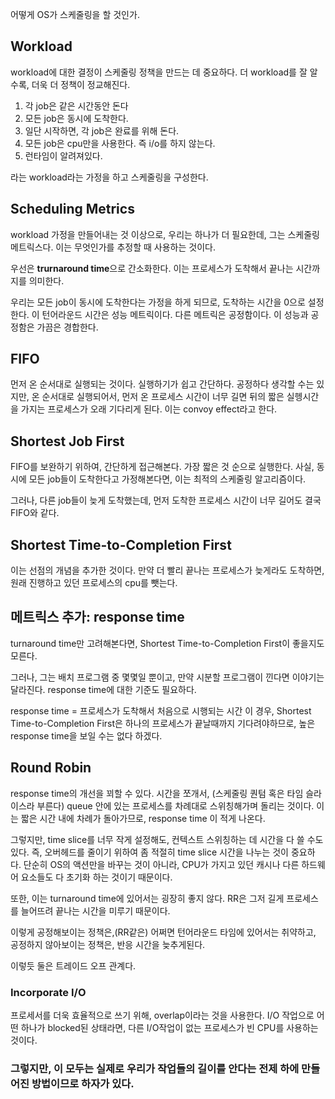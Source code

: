 어떻게 OS가 스케줄링을 할 것인가.
## Workload
workload에 대한 결정이 스케줄링 정책을 만드는 데 중요하다. 더 workload를 잘 알수록, 더욱 더 정책이 정교해진다.

1. 각 job은 같은 시간동안 돈다
2. 모든 job은 동시에 도착한다.
3. 일단 시작하면, 각 job은 완료를 위해 돈다.
4. 모든 job은 cpu만을 사용한다. 즉 i/o를 하지 않는다.
5. 런타임이 알려져있다.

라는 workload라는 가정을 하고 스케줄링을 구성한다.
## Scheduling Metrics
workload 가정을 만들어내는 것 이상으로, 우리는 하나가 더 필요한데, 그는 스케줄링 메트릭스다. 이는 무엇인가를 추정할 때 사용하는 것이다. 

우선은 **trurnaround time**으로 간소화한다. 
이는 프로세스가 도착해서 끝나는 시간까지를 의미한다. 

우리는 모든 job이 동시에 도착한다는 가정을 하게 되므로, 도착하는 시간을 0으로 설정한다. 
이 턴어라운드 시간은 성능 메트릭이다. 
다른 메트릭은 공정함이다. 이 성능과 공정함은 가끔은 경합한다. 

## FIFO
먼저 온 순서대로 실행되는 것이다. 실행하기가 쉽고 간단하다. 
공정하다 생각할 수는 있지만, 온 순서대로 실행되어서, 먼저 온 프로세스 시간이 너무 길면 뒤의 짧은 실헹시간을 가지는 프로세스가 오래 기다리게 된다. 
이는 convoy effect라고 한다. 

## Shortest Job First
FIFO를 보완하기 위하여, 간단하게 접근해본다. 
가장 짧은 것 순으로 실행한다. 
사실, 동시에 모든 job들이 도착한다고 가정해본다면, 이는 최적의 스케줄링 알고리즘이다. 

그러나, 다른 job들이 늦게 도착했는데, 먼저 도착한 프로세스 시간이 너무 길어도 결국 FIFO와 같다. 

## Shortest Time-to-Completion First
이는 선점의 개념을 추가한 것이다. 만약 더 빨리 끝나는 프로세스가 늦게라도 도착하면, 원래 진행하고 있던 프로세스의 cpu를 뺏는다.

## 메트릭스 추가: response time
turnaround time만 고려해본다면, Shortest Time-to-Completion First이 좋을지도 모른다. 

그러나, 그는 배치 프로그램 중 몇몇일 뿐이고, 만약 시분할 프로그램이 낀다면 이야기는 달라진다. 
response time에 대한 기준도 필요하다. 

response time = 프로세스가 도착해서 처음으로 시행되는 시간
이 경우, Shortest Time-to-Completion First은 하나의 프로세스가 끝날때까지 기다려야하므로, 높은 response time을 보일 수는 없다 하겠다.

## Round Robin
response time의 개선을 꾀할 수 있다. 시간을 쪼개서, (스케줄링 퀀텀 혹은 타임 슬라이스라 부른다) queue 안에 있는 프로세스를 차례대로 스위칭해가며 돌리는 것이다.
이는 짧은 시간 내에 차례가 돌아가므로, response time 이 적게 나온다. 

그렇지만, time slice를 너무 작게 설정해도, 컨텍스트 스위칭하는 데 시간을 다 쓸 수도 있다. 
즉, 오버헤드를 줄이기 위하여 좀 적절히 time slice 시간을 나누는 것이 중요하다. 
단순히 OS의 액션만을 바꾸는 것이 아니라, CPU가 가지고 있던 캐시나 다른 하드웨어 요소들도 다 초기화 하는 것이기 때문이다.

또한, 이는 turnaround time에 있어서는 굉장히 좋지 않다. 
RR은 그저 길게 프로세스를 늘어뜨려 끝나는 시간을 미루기 때문이다.

이렇게 공정해보이는 정책은,(RR같은) 어쩌면 턴어라운드 타임에 있어서는 취약하고, 공정하지 않아보이는 정책은, 반응 시간을 늦추게된다.

이렇듯 둘은 트레이드 오프 관계다.

### Incorporate I/O
프로세서를 더욱 효율적으로 쓰기 위해, overlap이라는 것을 사용한다.
I/O 작업으로 어떤 하나가 blocked된 상태라면, 다른 I/O작업이 없는 프로세스가 빈 CPU를 사용하는 것이다. 


### 그렇지만, 이 모두는 실제로 우리가 작업들의 길이를 안다는 전제 하에 만들어진 방법이므로 하자가 있다. 